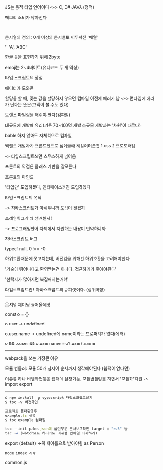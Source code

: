JS는 동적 타입 언어이다 <-> C, C# JAVA (정적)

메모리 소비가 많아진다

<br>

문자열의 정의 : 0개 이상의 문자들로 이루어진 '배열'

'' 'A', 'ABC'



한글 등을 표현하기 위해 2byte

emoji는 2~4바이트(유니코드 두 개 믹싱)



타입 스크립트의 장점

에디터가 도와줌

할당을 할 때, 맞는 값을 할당하지 않으면 컴파일 이전에 에러가 남 <-> 런타임에 에러가 난다는 뜻은(고객이 볼 수도 있다)

트랜스 파일링을 해줘야 한다(컴파일)

대규모에 개발에 유리(기준 70~100명 개발 소규모 개발과는 '차원'이 다르다)

bable 하지 않아도 자체적으로 컴파일





백엔드 개발자가 프론트엔드로 넘어올때 제일어려운것 1.css 2 프로토타입

-> 타입스크립트쓰면 스무스하게 넘어옴

프론트의 약점은 클래스 기반을 잘모른다



프론트의 마인드

'타입만' 도입하겠다, 인터페이스까진 도입하겠다



타입스크립트의 목적

-> 자바스크립트가 아쉬우니까 도입이 됫겠지

프레임워크가 왜 생겨날까?

-> 프로그래밍언어 자체에서 지원하는 내용이 빈약하니까



자바스크립트 버그

typeof null, 0 !== -0

하위호환때문에 못고치는데, 버전업을 위해선 하위호환을 고려해야한다



'기술이 뛰어나다고 환영받는건 아니다, 접근하기가 좋아야된다'

'선택지가 많아지면 복잡해지는거야'



타입스크립트란? 자바스크립트의 슈퍼셋이다. (상위확장)

---

옵셔널 체이닝 들어올예정



const o = {}



o.user -> undefined

o.user.name -> undefined에 name이라는 프로퍼티가 없다(에러)



o && o.user && o.user.name = o?.user?.name

---

webpack을 쓰는 가장큰 이유

모듈 번들러: 모듈 <src script> 50개 심지어 순서까지 생각해야된다 (웹팩이 없다면)

이유중 하나 바벨작업등을 웹팩에 설정가능, 모듈번들링을 하면서 '모듈화'지원 -> import export





---



```typescript
$ npm install -g typescript 타입스크립트설치
$ tsc -v 버전확인
```

```typescript
프로젝트 폴더환경후 
example.ts 생성
$ tsc example 컴파일

```

```typescript
tsc --init pake.json에 풀린부분 문서보고확인 target = "es5" 등
tsc -w (watch모드 하나라도 바뀌면 컴파일 다시하라)
```

 

export (default) ->꼭 이이름으로 받아야됨 as Person

```
node index 시작
```





common.js














